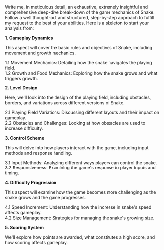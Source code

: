 Write me, in meticulous detail, an exhaustive, extremely insightful and comprehensive deep-dive break-down of the game mechanics of Snake. Follow a well thought-out and structured, step-by-step approach to fulfill my request to the best of your abilities.
Here is a skeleton to start your analysis from:

**1. Gameplay Dynamics**

This aspect will cover the basic rules and objectives of Snake, including movement and growth mechanics.

1.1 Movement Mechanics: Detailing how the snake navigates the playing field.\
1.2 Growth and Food Mechanics: Exploring how the snake grows and what triggers growth.

**2. Level Design**

Here, we'll look into the design of the playing field, including obstacles, borders, and variations across different versions of Snake.

2.1 Playing Field Variations: Discussing different layouts and their impact on gameplay.\
2.2 Obstacles and Challenges: Looking at how obstacles are used to increase difficulty.

**3. Control Scheme**

This will delve into how players interact with the game, including input methods and response handling.

3.1 Input Methods: Analyzing different ways players can control the snake.\
3.2 Responsiveness: Examining the game's response to player inputs and timing.

**4. Difficulty Progression**

This aspect will examine how the game becomes more challenging as the snake grows and the game progresses.

4.1 Speed Increment: Understanding how the increase in snake's speed affects gameplay.\
4.2 Size Management: Strategies for managing the snake's growing size.

**5. Scoring System**

We'll explore how points are awarded, what constitutes a high score, and how scoring affects gameplay.
